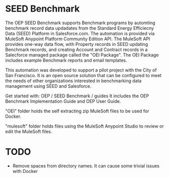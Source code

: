 # SEED Benchmark

The OEP SEED Benchmark supports Benchmark programs by automting benchmark record data updadates from the Standard Energy Efficiecny Data (SEED) Platform in Salesforce.com. The automation is provided via MuleSoft Anypoint Platform Community Edition API. The MuleSoft API provides one-way data flow, with Property records in SEED updating Benchmark records, and creating Account and Contract records in a Salecforce managed package called the "OEI Package". The OEI Package includes example Benchmark reports and email templates.

This automation was developed to support a pilot project with the City of San Francisco. It is an open source solution that can be configured to meet the needs of other organizations interested in benchmarking data management using SEED and Salesforce.

Get started with: OEP / SEED Benchmark / guides
It includes the OEP Benchmark Implementation Guide and OEP User Guide.

"OEI" folder holds the self extracting zip MuleSoft files to be used for Docker.

"mulesoft" folder holds files using the MuleSoft Anypoint Studio to review or edit the MuleSoft files.


# TODO

* Remove spaces from directory names. It can cause some trivial issues with Docker


